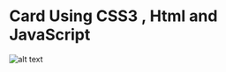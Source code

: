 # Card Using CSS3 , Html and JavaScript

![alt text](https://github.com/th-rpy/card-css-html/blob/main/Demo.gif?raw=true)
